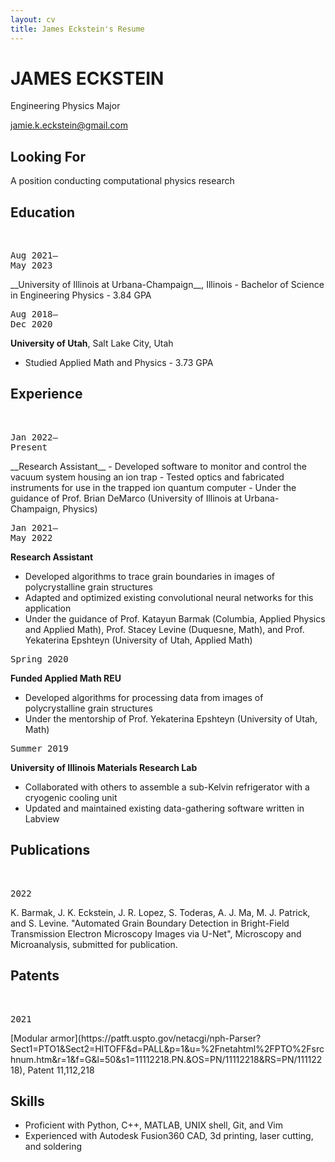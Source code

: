 ```yaml
---
layout: cv
title: James Eckstein's Resume
---
```

# JAMES ECKSTEIN
Engineering Physics Major

<div id="webaddress">
<a href="jamie.k.eckstein@gmail.com">jamie.k.eckstein@gmail.com</a>
</div>

## Looking For
A position conducting computational physics research

## Education
<br/>
<pre>Aug 2021&#8211;<br />May 2023 </pre>
__University of Illinois at Urbana-Champaign__, Illinois
- Bachelor of Science in Engineering Physics - 3.84 GPA

<pre>Aug 2018&#8211;<br />Dec 2020 </pre>
__University of Utah__, Salt Lake City, Utah
- Studied Applied Math and Physics - 3.73 GPA

## Experience
<br/>
<pre>Jan 2022&#8211;<br />Present </pre>
__Research Assistant__
- Developed software to monitor and control the vacuum system housing an ion trap
- Tested optics and fabricated instruments for use in the trapped ion quantum computer
- Under the guidance of Prof. Brian DeMarco (University of Illinois at Urbana-Champaign, Physics)

<pre>Jan 2021&#8211;<br />May 2022 </pre>
__Research Assistant__
- Developed algorithms to trace grain boundaries in images of polycrystalline grain structures
- Adapted and optimized existing convolutional neural networks for this application
- Under the guidance of Prof. Katayun Barmak (Columbia, Applied Physics and Applied Math), Prof. Stacey Levine (Duquesne, Math), and Prof. Yekaterina Epshteyn (University of Utah, Applied Math)

<pre>Spring 2020</pre>
__Funded Applied Math REU__ 
- Developed algorithms for processing data from images of polycrystalline grain structures 
- Under the mentorship of Prof. Yekaterina Epshteyn (University of Utah, Math)

<pre>Summer 2019</pre>
__University of Illinois Materials Research Lab__ 
- Collaborated with others to assemble a sub-Kelvin refrigerator with a cryogenic cooling unit
- Updated and maintained existing data-gathering software written in Labview

## Publications
<br/>
<pre>2022</pre>
K. Barmak, J. K. Eckstein, J. R. Lopez, S. Toderas, A. J. Ma, M. J. Patrick, and S. Levine. "Automated Grain Boundary Detection in Bright-Field Transmission Electron Microscopy Images via U-Net", Microscopy and Microanalysis, submitted for publication.

## Patents
<br/>
<pre>2021</pre>
[Modular armor](https://patft.uspto.gov/netacgi/nph-Parser?Sect1=PTO1&Sect2=HITOFF&d=PALL&p=1&u=%2Fnetahtml%2FPTO%2Fsrchnum.htm&r=1&f=G&l=50&s1=11112218.PN.&OS=PN/11112218&RS=PN/11112218), Patent 11,112,218

## Skills

- Proficient with Python, C++, MATLAB, UNIX shell, Git, and Vim
- Experienced with Autodesk Fusion360 CAD, 3d printing, laser cutting, and soldering

<!-- ### Footer

Last updated: May 2013 -->


